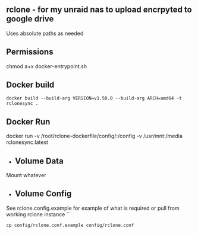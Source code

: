 ## rclone - for my unraid nas to upload encrpyted to google drive
Uses absolute paths as needed

## Permissions
chmod a+x docker-entrypoint.sh

## Docker build

``
docker build --build-arg VERSION=v1.50.0 --build-arg ARCH=amd64 -t rclonesync .
``

## Docker Run
docker run -v /root/rclone-dockerfile/config/:/config -v /usr/mnt:/media rclonesync:latest
- ## Volume Data 
Mount whatever
 
- ## Volume Config 
See rclone.config.example for example of what is required or pull from working rclone instance
``
```
cp config/rclone.conf.example config/rclone.conf
